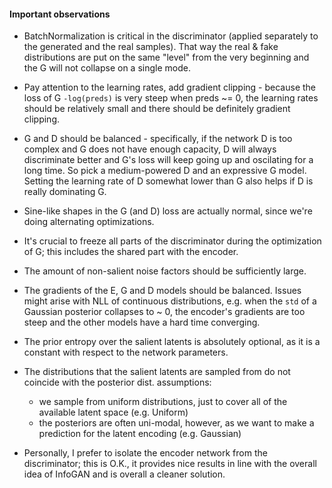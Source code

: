 #### Important observations

* BatchNormalization is critical in the discriminator (applied separately to the generated and the real samples).
That way the real & fake distributions are put on the same "level" from the very beginning and the G will not collapse on a single mode.

* Pay attention to the learning rates, add gradient clipping - because the loss of G `-log(preds)` is very steep when preds ~= 0, the learning rates should be relatively small and there should be definitely gradient clipping.

* G and D should be balanced - specifically, if the network D is too complex and G does not have enough capacity, D will always discriminate better and G's loss will keep going up and oscilating for a long time. So pick a medium-powered D and an expressive G model. Setting the learning rate of D somewhat lower than G also helps if D is really dominating G.

* Sine-like shapes in the G (and D) loss are actually normal, since we're doing alternating optimizations.

* It's crucial to freeze all parts of the discriminator during the optimization of G; this includes the shared part with the encoder.

* The amount of non-salient noise factors should be sufficiently large.

* The gradients of the E, G and D models should be balanced. Issues might arise with NLL of continuous distributions, e.g. when the `std` of a Gaussian posterior collapses to ~ 0, the encoder's gradients are too steep and the other models have a hard time converging.

* The prior entropy over the salient latents is absolutely optional, as it is a constant with respect to the network parameters.

* The distributions that the salient latents are sampled from do not coincide with the posterior dist. assumptions:
	- we sample from uniform distributions, just to cover all of the available latent space (e.g. Uniform)
	- the posteriors are often uni-modal, however, as we want to make a prediction for the latent encoding (e.g. Gaussian)

* Personally, I prefer to isolate the encoder network from the discriminator; this is O.K., it provides nice results in line with the overall idea of InfoGAN and is overall a cleaner solution.
